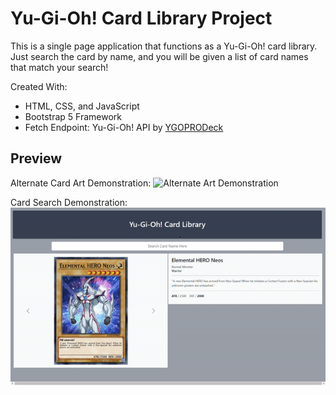 # Yu-Gi-Oh! Card Library Project

This is a single page application that functions as a Yu-Gi-Oh! card library. Just search the card by name, and you will be given a list of card names that match your search!

Created With:
- HTML, CSS, and JavaScript
- Bootstrap 5 Framework
- Fetch Endpoint: Yu-Gi-Oh! API by [YGOPRODeck](https://db.ygoprodeck.com/api-guide/)

## Preview
Alternate Card Art Demonstration:
![Alternate Art Demonstration](images/AltArt.gif)

Card Search Demonstration:
![Card Search Demonstration](images/CardSearchGif.gif)